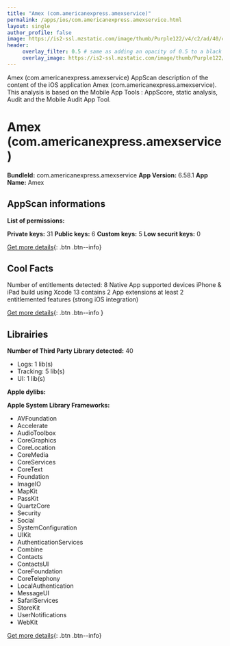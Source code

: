```yaml
---
title: "Amex (com.americanexpress.amexservice)"
permalink: /apps/ios/com.americanexpress.amexservice.html
layout: single
author_profile: false
image: https://is2-ssl.mzstatic.com/image/thumb/Purple122/v4/c2/ad/40/c2ad40b6-0e3a-24e2-4316-ff1234ce3d07/AppIcon-0-1x_U007emarketing-0-7-0-85-220.png/512x512bb.jpg
header: 
     overlay_filter: 0.5 # same as adding an opacity of 0.5 to a black background
     overlay_image: https://is2-ssl.mzstatic.com/image/thumb/Purple122/v4/c2/ad/40/c2ad40b6-0e3a-24e2-4316-ff1234ce3d07/AppIcon-0-1x_U007emarketing-0-7-0-85-220.png/512x512bb.jpg
---
```

Amex (com.americanexpress.amexservice) AppScan description of the content of the iOS application Amex (com.americanexpress.amexservice). This analysis is based on the Mobile App Tools : AppScore, static analysis, Audit and the Mobile Audit App Tool.

# Amex (com.americanexpress.amexservice)

**BundleId:** com.americanexpress.amexservice
**App Version:** 6.58.1
**App Name:** Amex


## AppScan informations 

**List of permissions:** 
  
  
**Private keys:** 31
**Public keys:** 6
**Custom keys:** 5
**Low securit keys:** 0
  
[Get more details](/pricing.html){: .btn .btn--info}

## Cool Facts

Number of entitlements detected: 8
Native App
supported devices iPhone & iPad
build using Xcode 13
contains 2 App extensions
at least 2 entitlemented features (strong iOS integration)
  
[Get more details](/pricing.html){: .btn .btn--info }

## Librairies 
**Number of Third Party Library detected:** 40
- Logs: 1 lib(s)
- Tracking: 5 lib(s)
- UI: 1 lib(s)


**Apple dylibs:**


**Apple System Library Frameworks:**
- AVFoundation
- Accelerate
- AudioToolbox
- CoreGraphics
- CoreLocation
- CoreMedia
- CoreServices
- CoreText
- Foundation
- ImageIO
- MapKit
- PassKit
- QuartzCore
- Security
- Social
- SystemConfiguration
- UIKit
- AuthenticationServices
- Combine
- Contacts
- ContactsUI
- CoreFoundation
- CoreTelephony
- LocalAuthentication
- MessageUI
- SafariServices
- StoreKit
- UserNotifications
- WebKit


  
[Get more details](/pricing.html){: .btn .btn--info}

